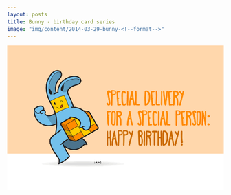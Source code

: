 ```yaml
---
layout: posts
title: Bunny - birthday card series
image: "img/content/2014-03-29-bunny-<!--format-->"
---
```


<img src="/img/content/2014-03-29-bunny-960x640.png"
     class="img-rounded
            img-responsive
            post-img">